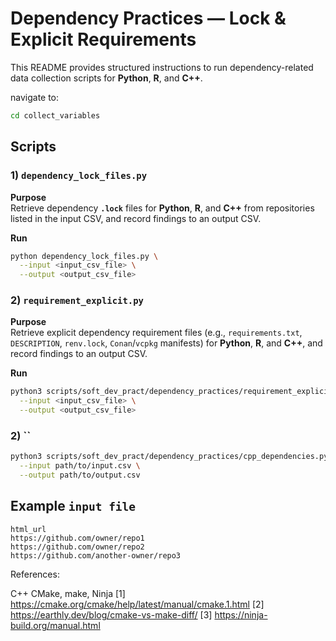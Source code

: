 
# Dependency Practices — Lock & Explicit Requirements

This README provides structured instructions to run dependency-related data collection scripts for **Python**, **R**, and **C++**.



navigate to: 
```bash
cd collect_variables
```

## Scripts

### 1) `dependency_lock_files.py`

**Purpose**  
Retrieve dependency **`.lock`** files for **Python**, **R**, and **C++** from repositories listed in the input CSV, and record findings to an output CSV.

**Run**
```bash
python dependency_lock_files.py \
  --input <input_csv_file> \
  --output <output_csv_file>
```

### 2) `requirement_explicit.py`

**Purpose**  
Retrieve explicit dependency requirement files (e.g., `requirements.txt`, `DESCRIPTION`, `renv.lock`, `Conan`/`vcpkg` manifests) for **Python**, **R**, and **C++**, and record findings to an output CSV.

**Run**
```bash
python3 scripts/soft_dev_pract/dependency_practices/requirement_explicit.py \
  --input <input_csv_file> \
  --output <output_csv_file>
```

### 2) ``

```bash
python3 scripts/soft_dev_pract/dependency_practices/cpp_dependencies.py \
  --input path/to/input.csv \
  --output path/to/output.csv
```


## Example `input file`

```csv
html_url
https://github.com/owner/repo1
https://github.com/owner/repo2
https://github.com/another-owner/repo3
```


References:

C++ CMake, make, Ninja 
[1] https://cmake.org/cmake/help/latest/manual/cmake.1.html
[2] https://earthly.dev/blog/cmake-vs-make-diff/
[3] https://ninja-build.org/manual.html